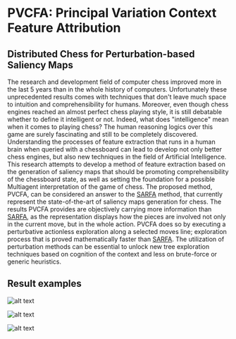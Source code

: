 # PVCFA: Principal Variation Context Feature Attribution
## Distributed Chess for Perturbation-based Saliency Maps

The research and development field of computer chess improved more in the last 5 years than in the whole history of computers. Unfortunately these unprecedented results comes with techniques that don't leave much space to intuition and comprehensibility for humans. Moreover, even though chess engines reached an almost perfect chess playing style, it is still debatable whether to define it intelligent or not. Indeed, what does "intelligence" mean when it comes to playing chess? The human reasoning logics over this game are surely fascinating and still to be completely discovered. Understanding the processes of feature extraction that runs in a human brain when queried with a chessboard can lead to develop not only better chess engines, but also new techniques in the field of Artificial Intelligence. This research attempts to develop a method of feature extraction based on the generation of saliency maps that should be promoting comprehensibility of the chessboard state, as well as setting the foundation for a possible Multiagent interpretation of the game of chess. The proposed method, PVCFA, can be considered an answer to the [SARFA](https://github.com/nikaashpuri/sarfa-saliency) method, that currently represent the state-of-the-art of saliency maps generation for chess. The results PVCFA provides are objectively carrying more information than [SARFA](https://github.com/nikaashpuri/sarfa-saliency), as the representation displays how the pieces are involved not only in the current move, but in the whole action. PVCFA does so by executing a perturbative actionless exploration along a selected moves line; exploration process that is proved mathematically faster than [SARFA](https://github.com/nikaashpuri/sarfa-saliency). The utilization of perturbation methods can be essential to unlock new tree exploration techniques based on cognition of the context and less on brute-force or generic heuristics.

## Result examples

![alt text](![image](https://github.com/mrcMlnr/PVCFA/blob/master/results/0.2r2rk1.pp1bqpp1.2nppn1p.2p3N1.1bP5.1PN3P1.PBQPPPBP.3R1RK1w--01c3d5.e6d5.b2f6.h6g5.f6e7.c6e7.png) "Logo Title Text 1")

![alt text](![image](https://user-images.githubusercontent.com/79941829/184558025-bec1586c-14e5-426a-bd6e-25028b620e02.png) "Logo Title Text 1")

![alt text](![image](https://user-images.githubusercontent.com/79941829/184558032-796b0eee-be07-4ed7-9313-7f51f87a4d8a.png) "Logo Title Text 1")


